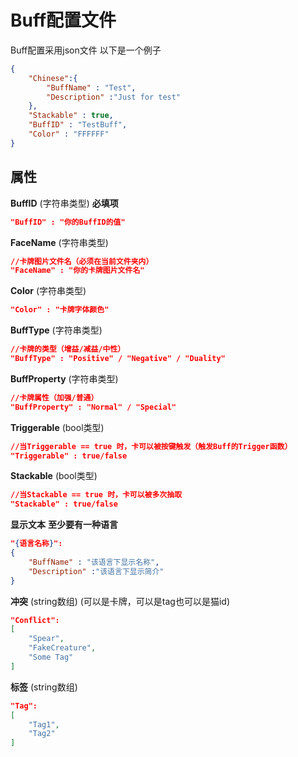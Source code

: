 <h1>Buff配置文件</h1>

Buff配置采用json文件
以下是一个例子
```json
{
    "Chinese":{
        "BuffName" : "Test",
        "Description" :"Just for test"
    },
    "Stackable" : true,
    "BuffID" : "TestBuff",
    "Color" : "FFFFFF"
}
```

<h2>属性</h2>

**BuffID** (字符串类型) **必填项**
```json
"BuffID" : "你的BuffID的值" 
```

**FaceName** (字符串类型)
```json
//卡牌图片文件名（必须在当前文件夹内）
"FaceName" : "你的卡牌图片文件名"
```

**Color** (字符串类型)
```json
"Color" : "卡牌字体颜色" 
```

**BuffType** (字符串类型)
```json
//卡牌的类型（增益/减益/中性）
"BuffType" : "Positive" / "Negative" / "Duality"
```

**BuffProperty** (字符串类型)
```json
//卡牌属性（加强/普通）
"BuffProperty" : "Normal" / "Special"
```

**Triggerable** (bool类型)
```json
//当Triggerable == true 时，卡可以被按键触发（触发Buff的Trigger函数）
"Triggerable" : true/false 
```

**Stackable** (bool类型)
```json
//当Stackable == true 时，卡可以被多次抽取
"Stackable" : true/false 
```

**显示文本**  **至少要有一种语言**
```json
"{语言名称}":
{
    "BuffName" : "该语言下显示名称",
    "Description" :"该语言下显示简介"
}
```

**冲突** (string数组) (可以是卡牌，可以是tag也可以是猫id)
```json
"Conflict":
[
    "Spear",
    "FakeCreature",
    "Some Tag"
]
```

**标签** (string数组)
```json
"Tag":
[
    "Tag1",
    "Tag2"
]
```
